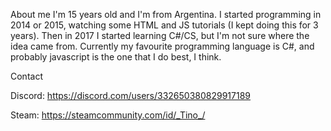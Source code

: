About me
I'm 15 years old and I'm from Argentina.
I started programming in 2014 or 2015, watching some HTML and JS tutorials (I kept doing this for 3 years).
Then in 2017 I started learning C#/CS, but I'm not sure where the idea came from.
Currently my favourite programming language is C#, and probably javascript is the one that I do best, I think.

Contact

Discord: https://discord.com/users/332650380829917189

Steam: https://steamcommunity.com/id/_Tino_/
